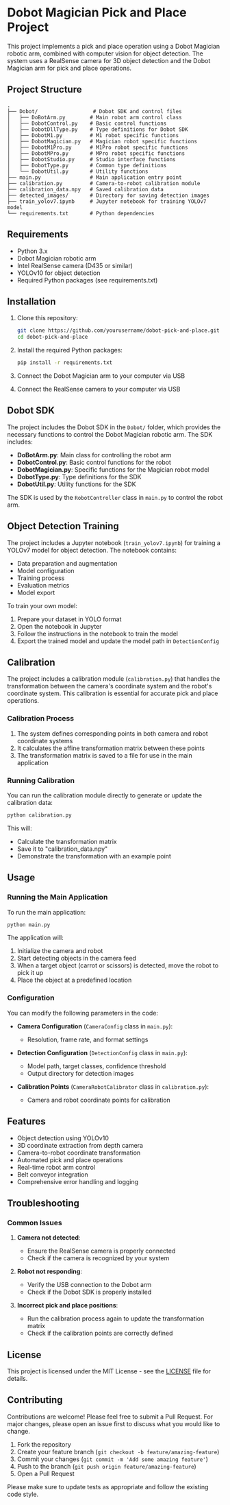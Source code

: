 # Dobot Magician Pick and Place Project

This project implements a pick and place operation using a Dobot Magician robotic arm, combined with computer vision for object detection. The system uses a RealSense camera for 3D object detection and the Dobot Magician arm for pick and place operations.

## Project Structure

```
.
├── Dobot/                  # Dobot SDK and control files
│   ├── DoBotArm.py        # Main robot arm control class
│   ├── DobotControl.py    # Basic control functions
│   ├── DobotDllType.py    # Type definitions for Dobot SDK
│   ├── DobotM1.py         # M1 robot specific functions
│   ├── DobotMagician.py   # Magician robot specific functions
│   ├── DobotM1Pro.py      # M1Pro robot specific functions
│   ├── DobotMPro.py       # MPro robot specific functions
│   ├── DobotStudio.py     # Studio interface functions
│   ├── DobotType.py       # Common type definitions
│   └── DobotUtil.py       # Utility functions
├── main.py                # Main application entry point
├── calibration.py         # Camera-to-robot calibration module
├── calibration_data.npy   # Saved calibration data
├── detected_images/       # Directory for saving detection images
├── train_yolov7.ipynb     # Jupyter notebook for training YOLOv7 model
└── requirements.txt       # Python dependencies
```

## Requirements

- Python 3.x
- Dobot Magician robotic arm
- Intel RealSense camera (D435 or similar)
- YOLOv10 for object detection
- Required Python packages (see requirements.txt)

## Installation

1. Clone this repository:
   ```bash
   git clone https://github.com/yourusername/dobot-pick-and-place.git
   cd dobot-pick-and-place
   ```

2. Install the required Python packages:
   ```bash
   pip install -r requirements.txt
   ```

3. Connect the Dobot Magician arm to your computer via USB

4. Connect the RealSense camera to your computer via USB

## Dobot SDK

The project includes the Dobot SDK in the `Dobot/` folder, which provides the necessary functions to control the Dobot Magician robotic arm. The SDK includes:

- **DoBotArm.py**: Main class for controlling the robot arm
- **DobotControl.py**: Basic control functions for the robot
- **DobotMagician.py**: Specific functions for the Magician robot model
- **DobotType.py**: Type definitions for the SDK
- **DobotUtil.py**: Utility functions for the SDK

The SDK is used by the `RobotController` class in `main.py` to control the robot arm.

## Object Detection Training

The project includes a Jupyter notebook (`train_yolov7.ipynb`) for training a YOLOv7 model for object detection. The notebook contains:

- Data preparation and augmentation
- Model configuration
- Training process
- Evaluation metrics
- Model export

To train your own model:
1. Prepare your dataset in YOLO format
2. Open the notebook in Jupyter
3. Follow the instructions in the notebook to train the model
4. Export the trained model and update the model path in `DetectionConfig`

## Calibration

The project includes a calibration module (`calibration.py`) that handles the transformation between the camera's coordinate system and the robot's coordinate system. This calibration is essential for accurate pick and place operations.

### Calibration Process

1. The system defines corresponding points in both camera and robot coordinate systems
2. It calculates the affine transformation matrix between these points
3. The transformation matrix is saved to a file for use in the main application

### Running Calibration

You can run the calibration module directly to generate or update the calibration data:
```bash
python calibration.py
```

This will:
- Calculate the transformation matrix
- Save it to "calibration_data.npy"
- Demonstrate the transformation with an example point

## Usage

### Running the Main Application

To run the main application:
```bash
python main.py
```

The application will:
1. Initialize the camera and robot
2. Start detecting objects in the camera feed
3. When a target object (carrot or scissors) is detected, move the robot to pick it up
4. Place the object at a predefined location

### Configuration

You can modify the following parameters in the code:

- **Camera Configuration** (`CameraConfig` class in `main.py`):
  - Resolution, frame rate, and format settings

- **Detection Configuration** (`DetectionConfig` class in `main.py`):
  - Model path, target classes, confidence threshold
  - Output directory for detection images

- **Calibration Points** (`CameraRobotCalibrator` class in `calibration.py`):
  - Camera and robot coordinate points for calibration

## Features

- Object detection using YOLOv10
- 3D coordinate extraction from depth camera
- Camera-to-robot coordinate transformation
- Automated pick and place operations
- Real-time robot arm control
- Belt conveyor integration
- Comprehensive error handling and logging

## Troubleshooting

### Common Issues

1. **Camera not detected**:
   - Ensure the RealSense camera is properly connected
   - Check if the camera is recognized by your system

2. **Robot not responding**:
   - Verify the USB connection to the Dobot arm
   - Check if the Dobot SDK is properly installed

3. **Incorrect pick and place positions**:
   - Run the calibration process again to update the transformation matrix
   - Check if the calibration points are correctly defined

## License

This project is licensed under the MIT License - see the [LICENSE](LICENSE) file for details.

## Contributing

Contributions are welcome! Please feel free to submit a Pull Request. For major changes, please open an issue first to discuss what you would like to change.

1. Fork the repository
2. Create your feature branch (`git checkout -b feature/amazing-feature`)
3. Commit your changes (`git commit -m 'Add some amazing feature'`)
4. Push to the branch (`git push origin feature/amazing-feature`)
5. Open a Pull Request

Please make sure to update tests as appropriate and follow the existing code style. 